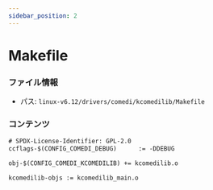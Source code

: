 ```yaml
---
sidebar_position: 2
---
```

# Makefile

### ファイル情報

- パス: `linux-v6.12/drivers/comedi/kcomedilib/Makefile`

### コンテンツ

```txt
# SPDX-License-Identifier: GPL-2.0
ccflags-$(CONFIG_COMEDI_DEBUG)		:= -DDEBUG

obj-$(CONFIG_COMEDI_KCOMEDILIB)	+= kcomedilib.o

kcomedilib-objs := kcomedilib_main.o

```
